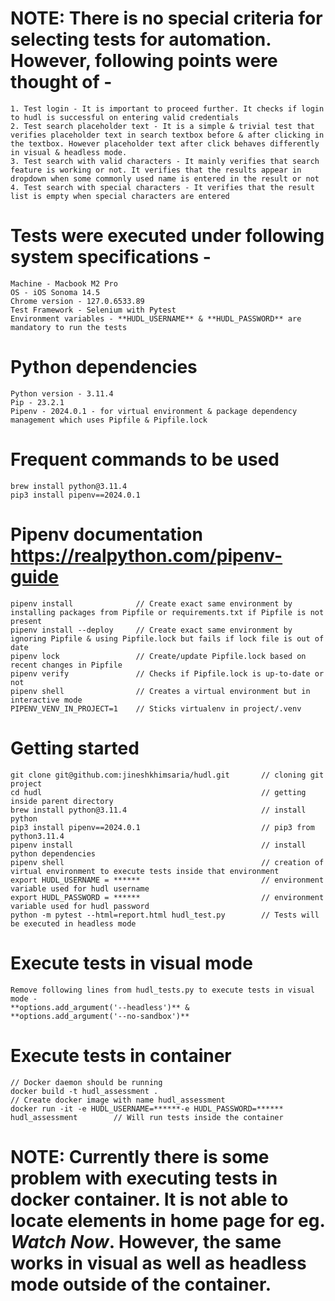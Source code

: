 # NOTE: There is no special criteria for selecting tests for automation. However, following points were thought of -
    1. Test login - It is important to proceed further. It checks if login to hudl is successful on entering valid credentials
    2. Test search placeholder text - It is a simple & trivial test that verifies placeholder text in search textbox before & after clicking in the textbox. However placeholder text after click behaves differently in visual & headless mode.
    3. Test search with valid characters - It mainly verifies that search feature is working or not. It verifies that the results appear in dropdown when some commonly used name is entered in the result or not
    4. Test search with special characters - It verifies that the result list is empty when special characters are entered

# Tests were executed under following system specifications -
    Machine - Macbook M2 Pro
    OS - iOS Sonoma 14.5
    Chrome version - 127.0.6533.89
    Test Framework - Selenium with Pytest
    Environment variables - **HUDL_USERNAME** & **HUDL_PASSWORD** are mandatory to run the tests

# Python dependencies
    Python version - 3.11.4
    Pip - 23.2.1
    Pipenv - 2024.0.1 - for virtual environment & package dependency management which uses Pipfile & Pipfile.lock

# Frequent commands to be used
    brew install python@3.11.4
    pip3 install pipenv==2024.0.1
# Pipenv documentation https://realpython.com/pipenv-guide
    pipenv install              // Create exact same environment by installing packages from Pipfile or requirements.txt if Pipfile is not present
    pipenv install --deploy     // Create exact same environment by ignoring Pipfile & using Pipfile.lock but fails if lock file is out of date
    pipenv lock                 // Create/update Pipfile.lock based on recent changes in Pipfile
    pipenv verify               // Checks if Pipfile.lock is up-to-date or not
    pipenv shell                // Creates a virtual environment but in interactive mode
    PIPENV_VENV_IN_PROJECT=1    // Sticks virtualenv in project/.venv

# Getting started
    git clone git@github.com:jineshkhimsaria/hudl.git       // cloning git project
    cd hudl                                                 // getting inside parent directory
    brew install python@3.11.4                              // install python
    pip3 install pipenv==2024.0.1                           // pip3 from python3.11.4
    pipenv install                                          // install python dependencies
    pipenv shell                                            // creation of virtual environment to execute tests inside that environment
    export HUDL_USERNAME = ******                           // environment variable used for hudl username
    export HUDL_PASSWORD = ******                           // environment variable used for hudl password
    python -m pytest --html=report.html hudl_test.py        // Tests will be executed in headless mode

# Execute tests in visual mode
    Remove following lines from hudl_tests.py to execute tests in visual mode -
    **options.add_argument('--headless')** & 
    **options.add_argument('--no-sandbox')**
    
# Execute tests in container
    // Docker daemon should be running
    docker build -t hudl_assessment .                                                    // Create docker image with name hudl_assessment
    docker run -it -e HUDL_USERNAME=******-e HUDL_PASSWORD=****** hudl_assessment        // Will run tests inside the container

# NOTE: Currently there is some problem with executing tests in docker container. It is not able to locate elements in home page for eg. *Watch Now*. However, the same works in visual as well as headless mode outside of the container.
